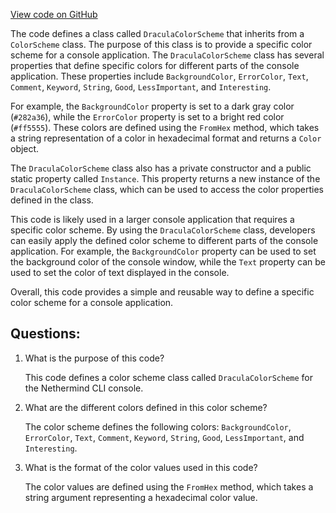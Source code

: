 [View code on GitHub](https://github.com/nethermindeth/nethermind/Nethermind.Cli/Console/DraculaColorScheme.cs)

The code defines a class called `DraculaColorScheme` that inherits from a `ColorScheme` class. The purpose of this class is to provide a specific color scheme for a console application. The `DraculaColorScheme` class has several properties that define specific colors for different parts of the console application. These properties include `BackgroundColor`, `ErrorColor`, `Text`, `Comment`, `Keyword`, `String`, `Good`, `LessImportant`, and `Interesting`. 

For example, the `BackgroundColor` property is set to a dark gray color (`#282a36`), while the `ErrorColor` property is set to a bright red color (`#ff5555`). These colors are defined using the `FromHex` method, which takes a string representation of a color in hexadecimal format and returns a `Color` object. 

The `DraculaColorScheme` class also has a private constructor and a public static property called `Instance`. This property returns a new instance of the `DraculaColorScheme` class, which can be used to access the color properties defined in the class. 

This code is likely used in a larger console application that requires a specific color scheme. By using the `DraculaColorScheme` class, developers can easily apply the defined color scheme to different parts of the console application. For example, the `BackgroundColor` property can be used to set the background color of the console window, while the `Text` property can be used to set the color of text displayed in the console. 

Overall, this code provides a simple and reusable way to define a specific color scheme for a console application.
## Questions: 
 1. What is the purpose of this code?
    
    This code defines a color scheme class called `DraculaColorScheme` for the Nethermind CLI console.

2. What are the different colors defined in this color scheme?
    
    The color scheme defines the following colors: `BackgroundColor`, `ErrorColor`, `Text`, `Comment`, `Keyword`, `String`, `Good`, `LessImportant`, and `Interesting`.

3. What is the format of the color values used in this code?
    
    The color values are defined using the `FromHex` method, which takes a string argument representing a hexadecimal color value.